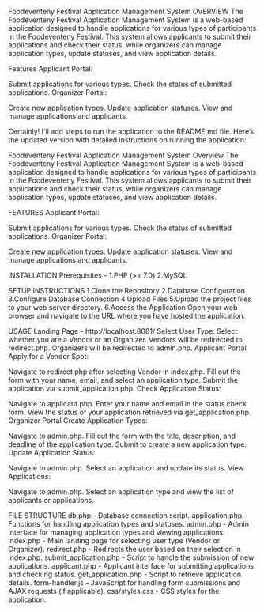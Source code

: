 Foodeventeny Festival Application Management System
OVERVIEW
The Foodeventeny Festival Application Management System is a web-based application designed to handle applications for various types of participants in the Foodeventeny Festival. This system allows applicants to submit their applications and check their status, while organizers can manage application types, update statuses, and view application details.

Features
Applicant Portal:

Submit applications for various types.
Check the status of submitted applications.
Organizer Portal:

Create new application types.
Update application statuses.
View and manage applications and applicants.




Certainly! I'll add steps to run the application to the README.md file. Here’s the updated version with detailed instructions on running the application:

Foodeventeny Festival Application Management System
Overview
The Foodeventeny Festival Application Management System is a web-based application designed to handle applications for various types of participants in the Foodeventeny Festival. This system allows applicants to submit their applications and check their status, while organizers can manage application types, update statuses, and view application details.

FEATURES
Applicant Portal:

Submit applications for various types.
Check the status of submitted applications.
Organizer Portal:

Create new application types.
Update application statuses.
View and manage applications and applicants.

INSTALLATION 
Prerequisites - 
1.PHP (>= 7.0)
2.MySQL

SETUP INSTRUCTIONS
1.Clone the Repository
2.Database Configuration
3.Configure Database Connection
4.Upload Files
5.Upload the project files to your web server directory.
6.Access the Application
Open your web browser and navigate to the URL where you have hosted the application.



USAGE
Landing Page - http://localhost:8081/
Select User Type:
Select whether you are a Vendor or an Organizer.
Vendors will be redirected to redirect.php.
Organizers will be redirected to admin.php.
Applicant Portal
Apply for a Vendor Spot:

Navigate to redirect.php after selecting Vendor in index.php.
Fill out the form with your name, email, and select an application type.
Submit the application via submit_application.php.
Check Application Status:

Navigate to applicant.php.
Enter your name and email in the status check form.
View the status of your application retrieved via get_application.php.
Organizer Portal
Create Application Types:

Navigate to admin.php.
Fill out the form with the title, description, and deadline of the application type.
Submit to create a new application type.
Update Application Status:

Navigate to admin.php.
Select an application and update its status.
View Applications:

Navigate to admin.php.
Select an application type and view the list of applicants or applications.

FILE STRUCTURE
db.php - Database connection script.
application.php - Functions for handling application types and statuses.
admin.php - Admin interface for managing application types and viewing applications.
index.php - Main landing page for selecting user type (Vendor or Organizer).
redirect.php - Redirects the user based on their selection in index.php.
submit_application.php - Script to handle the submission of new applications.
applicant.php - Applicant interface for submitting applications and checking status.
get_application.php - Script to retrieve application details.
form-handler.js - JavaScript for handling form submissions and AJAX requests (if applicable).
css/styles.css - CSS styles for the application.

